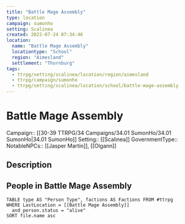 ```yaml
---
title: "Battle Mage Assembly"
type: location
campaign: sumonho
setting: Scalinea
created: 2022-07-24 07:34:46
location:
  name: "Battle Mage Assembly"
  locationtype: "School"
  region: "Aimesland"
  settlement: "Thornburg"
tags:
  - ttrpg/setting/scalinea/location/region/aimesland
  - ttrpg/campaign/sumonho
  - ttrpg/setting/scalinea/location/school/battle-mage-assembly
---
```

# Battle Mage Assembly

Campaign:: [[30-39 TTRPG/34 Campaigns/34.01 SumonHo/34.01 SumonHo|34.01 SumonHo]]
Setting:: [[Scalinea]]
GovernmentType::
NotableNPCs:: [[Jasper Martin]], [[Olgann]]

## Description



## People in Battle Mage Assembly

```dataview
TABLE type AS "Person Type", factions AS Factions FROM #ttrpg 
WHERE LastLocation = [[Battle Mage Assembly]]
  and person.status = "alive"
SORT file.name asc
```



